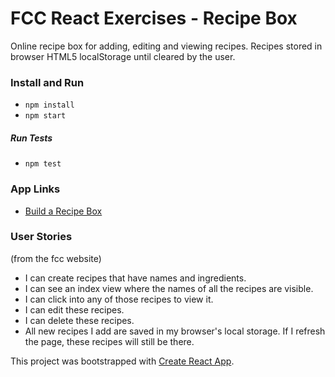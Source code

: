 # FCC React Exercises - Recipe Box

Online recipe box for adding, editing and viewing recipes. Recipes stored in browser HTML5 localStorage until cleared by the user.

### Install and Run
- `npm install`
- `npm start`

##### Run Tests

- `npm test`

### App Links

- [Build a Recipe Box](https://www.freecodecamp.com/challenges/build-a-recipe-box)

### User Stories
(from the fcc website)

- I can create recipes that have names and ingredients.
- I can see an index view where the names of all the recipes are visible.
- I can click into any of those recipes to view it.
- I can edit these recipes.
- I can delete these recipes.
- All new recipes I add are saved in my browser's local storage. If I refresh the page, these recipes will still be there.


This project was bootstrapped with [Create React App](https://github.com/facebookincubator/create-react-app).
